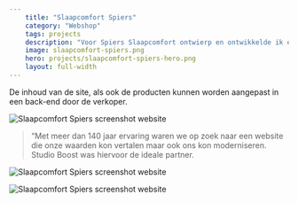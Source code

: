 ```yaml
---
    title: "Slaapcomfort Spiers"
    category: "Webshop"
    tags: projects
    description: "Voor Spiers Slaapcomfort ontwierp en ontwikkelde ik een website en webshop in meerdere talen."
    image: slaapcomfort-spiers.png
    hero: projects/slaapcomfort-spiers-hero.png
    layout: full-width
---
```


De inhoud van de site, als ook de producten kunnen worden aangepast in een back-end door de verkoper.

![Slaapcomfort Spiers screenshot website](../../images/projects/slaapcomfort-spiers-screenshot1.png)

> “Met meer dan 140 jaar ervaring waren we op zoek naar een website die onze waarden kon vertalen maar ook ons kon moderniseren. Studio Boost was hiervoor de ideale partner.

![Slaapcomfort Spiers screenshot website](../../images/projects/slaapcomfort-spiers-screenshot2.png)

![Slaapcomfort Spiers screenshot website](../../images/projects/slaapcomfort-spiers-screenshot3.png)